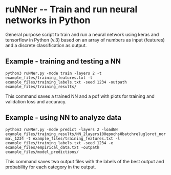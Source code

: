 # ruNNer -- Train and run neural networks in Python

General purpose script to train and run a neural network using keras and tensorflow in Python (v.3) based on an array of numbers as input (features) and a discrete classification as output.

## Example - training and testing a NN
`python3 ruNNer.py -mode train -layers 2 -t example_files/training_features.txt -l example_files/training_labels.txt -seed 1234 -outpath example_files/training_results/`

This command saves a trained NN and a pdf with plots for training and validation loss and accuracy.


## Example - using NN to analyze data
`python3 ruNNer.py -mode predict -layers 2 -loadNN example_files/training_results/NN_2layers100epochs0batchreluglorot_normal_1234 -t example_files/training_features.txt -l example_files/training_labels.txt -seed 1234 -e example_files/empirical_data.txt -outpath example_files/model_predictions/`

This command saves two output files with the labels of the best output and probability for each category in the output.
